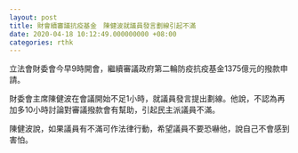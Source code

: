 ```yaml
---
layout: post
title: 財會續審議抗疫基金　陳健波就議員發言劃線引起不滿
date: 2020-04-18 10:12:49.000000000 +08:00
categories: rthk
---
```


立法會財委會今早9時開會，繼續審議政府第二輪防疫抗疫基金1375億元的撥款申請。

財委會主席陳健波在會議開始不足1小時，就議員發言提出劃線。他說，不認為再加多10小時討論對審議撥款會有幫助，引起民主派議員不滿。

陳健波說，如果議員有不滿可作法律行動，希望議員不要恐嚇他，說自己不會感到害怕。
